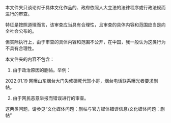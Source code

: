 本文件夹只谈论对于具体文化作品的、政府依照人大立法的法律程序或行政法规而进行的审查。

特征是按照道理而言，该审查应当具有合理性，且审查的具体内容和范围应当是向全社会公布的。

但实际执行上，由于审查的具体内容和范围不公开，在中国，我一般认为这类行为不具有合理性。

本文件夹的内容不包含：

1. 由于政治原因的删帖。举例：

2022.01.19 网曝山东烟台大门失修砸死代驾小哥，烟台电话联系曝光者要求删帖。

2. 由于网民恶意举报而错误进行的审查。

这两类问题，请参见“文化媒体问题：删帖与官方媒体错误信息\文化媒体问题：删帖”